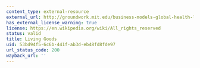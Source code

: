 ```yaml
---
content_type: external-resource
external_url: http://groundwork.mit.edu/business-models-global-health-livinggoods/
has_external_license_warning: true
license: https://en.wikipedia.org/wiki/All_rights_reserved
status: valid
title: Living Goods
uid: 53bd94f5-6c6b-441f-ab3d-eb48fd8fde97
url_status_code: 200
wayback_url: ''
---
```

